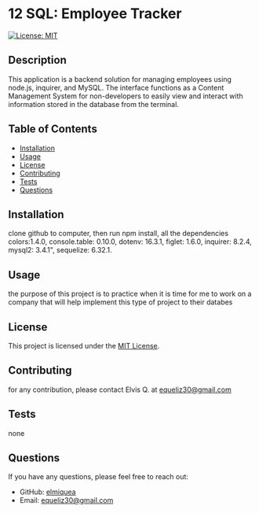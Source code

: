 # 12 SQL: Employee Tracker
  [![License: MIT](https://img.shields.io/badge/License-MIT-yellow.svg)](https://opensource.org/licenses/MIT)

  ## Description
  
This application is a backend solution for managing employees using node.js, inquirer, and MySQL. The interface functions as a Content Management System for non-developers to easily view and interact with information stored in the database from the terminal.
  
  ## Table of Contents
  
  - [Installation](#installation)
  - [Usage](#usage)
  - [License](#license)
  - [Contributing](#contributing)
  - [Tests](#tests)
  - [Questions](#questions)
  
  ## Installation
  
  clone github to computer, then run npm install, all the dependencies
   colors:1.4.0,
    console.table: 0.10.0,
    dotenv: 16.3.1,
    figlet: 1.6.0,
    inquirer: 8.2.4,
    mysql2: 3.4.1",
    sequelize: 6.32.1.
  ## Usage
  
the purpose of this project is to practice when it is time for me to work on a company that will help implement this type of project to their databes
  
  ## License

This project is licensed under the [MIT License](https://opensource.org/licenses/MIT).
  
  ## Contributing
  
  for any contribution, please contact Elvis Q. at equeliz30@gmail.com
  
  ## Tests
  
none
  
  ## Questions
  
  If you have any questions, please feel free to reach out:
  
  - GitHub: [elmiquea](https://github.com/elmiquea)
  - Email: equeliz30@gmail.com
